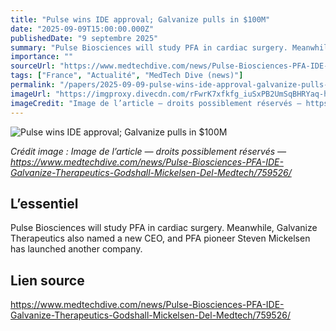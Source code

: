 ```yaml
---
title: "Pulse wins IDE approval; Galvanize pulls in $100M"
date: "2025-09-09T15:00:00.000Z"
publishedDate: "9 septembre 2025"
summary: "Pulse Biosciences will study PFA in cardiac surgery. Meanwhile, Galvanize Therapeutics also named a new CEO, and PFA pioneer Steven Mickelsen has launched another company."
importance: ""
sourceUrl: "https://www.medtechdive.com/news/Pulse-Biosciences-PFA-IDE-Galvanize-Therapeutics-Godshall-Mickelsen-Del-Medtech/759526/"
tags: ["France", "Actualité", "MedTech Dive (news)"]
permalink: "/papers/2025-09-09-pulse-wins-ide-approval-galvanize-pulls-in-dollar100m"
imageUrl: "https://imgproxy.divecdn.com/rFwrK7xfkfg_iuSxPB2UmSqBHRYaq-hpkcFlZ_xwo_8/g:ce/rs:fit:770:435/Z3M6Ly9kaXZlc2l0ZS1zdG9yYWdlL2RpdmVpbWFnZS9DbGFtcF9IZXJvLjk0LnBuZw==.webp"
imageCredit: "Image de l’article — droits possiblement réservés — https://www.medtechdive.com/news/Pulse-Biosciences-PFA-IDE-Galvanize-Therapeutics-Godshall-Mickelsen-Del-Medtech/759526/"
---
```


![Pulse wins IDE approval; Galvanize pulls in $100M](https://imgproxy.divecdn.com/rFwrK7xfkfg_iuSxPB2UmSqBHRYaq-hpkcFlZ_xwo_8/g:ce/rs:fit:770:435/Z3M6Ly9kaXZlc2l0ZS1zdG9yYWdlL2RpdmVpbWFnZS9DbGFtcF9IZXJvLjk0LnBuZw==.webp)

*Crédit image : Image de l’article — droits possiblement réservés — https://www.medtechdive.com/news/Pulse-Biosciences-PFA-IDE-Galvanize-Therapeutics-Godshall-Mickelsen-Del-Medtech/759526/*

## L’essentiel

Pulse Biosciences will study PFA in cardiac surgery. Meanwhile, Galvanize Therapeutics also named a new CEO, and PFA pioneer Steven Mickelsen has launched another company.

## Lien source

https://www.medtechdive.com/news/Pulse-Biosciences-PFA-IDE-Galvanize-Therapeutics-Godshall-Mickelsen-Del-Medtech/759526/

